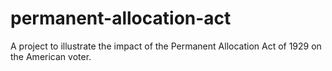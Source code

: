 # permanent-allocation-act
A project to illustrate the impact of the Permanent Allocation Act of 1929 on the American voter.
